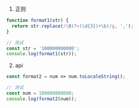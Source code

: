 1. 正则

```javascript
function format1(str) {
  return str.replace(/\B(?=(\d{3})+\b)/g, ',');
}

// 测试
const str = '100000000000';
console.log(format1(str));
```

2. api

```javascript
const format2 = num => num.toLocaleString();

// 测试
const num = 100000000000;
console.log(format2(num));
```
